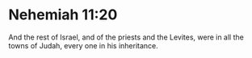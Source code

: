 # Nehemiah 11:20

And the rest of Israel, and of the priests and the Levites, were in all the towns of Judah, every one in his inheritance.
